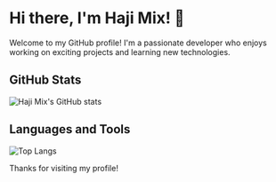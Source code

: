 # Hi there, I'm Haji Mix! 👋

Welcome to my GitHub profile! I'm a passionate developer who enjoys working on exciting projects and learning new technologies.

## GitHub Stats

![Haji Mix's GitHub stats](https://github-readme-stats.vercel.app/api?username=haji-mix&show_icons=true&theme=radical)

## Languages and Tools

![Top Langs](https://github-readme-stats.vercel.app/api/top-langs/?username=haji-mix&layout=compact&theme=radical)

Thanks for visiting my profile!
